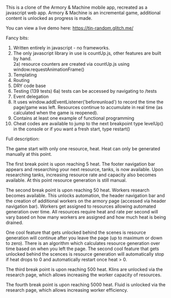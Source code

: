 This is a clone of the Armory & Machine mobile app, recreated as a javascript web app.  Armory & Machine is an incremental game, additional content is unlocked as progress is made.

You can view a live demo here: https://tin-random.glitch.me/

Fancy bits:
1) Written entirely in javascript - no frameworks.
2) The only javascript library in use is countUp.js, other features are built by hand.  
  2a) resource counters are created via countUp.js using window.requestAnimationFrame()
3) Templating
4) Routing
5) DRY code base
6) Testing (139 tests)
  6a) tests can be accessed by navigating to /tests
7) Event delegation
8) It uses window.addEventListener('beforeunload') to record the time the page/game was left.  Resources continue to accumulate in real time (as calculated when the game is reopened).
9) Contains at least one example of functional programming
10) Cheat codes are available to jump to the next breakpoint type levelUp() in the console or if you want a fresh start, type restart()

Full description:

The game start with only one resource, heat.  Heat can only be generated  manually at this point.

The first break point is upon reaching 5 heat.  The footer navigation bar appears and researching your next resource, tanks, is now available.  Upon researching tanks, increasing resource rate and capacity also becomes available.  At this point resource generation is still manual.

The second break point is upon reaching 50 heat. Workers research becomes available.  This unlocks automation, the header navigation bar and the creation of additional workers on the armory page (accessed via header navigation bar).  Workers get assigned to resources allowing automated generation over time.  All resources require heat and rate per second will vary based on how many workers are assigned and how much heat is being drained.

One cool feature that gets unlocked behind the scenes is resource generation will continue after you leave the page (up to maximum or down to zero).  There is an algorithm which calculates resource generation over time based on when you left the page. The second cool feature that gets unlocked behind the scences is resource generation will automatically stop if heat drops to 0 and automatically restart once heat > 0.

The third break point is upon reaching 500 heat.  Klins are unlocked via the research page, which allows increasing the worker capacity of resources.

The fourth break point is upon reaching 5000 heat.  Fluid is unlocked via the research page, which allows increasing worker efficiency.
